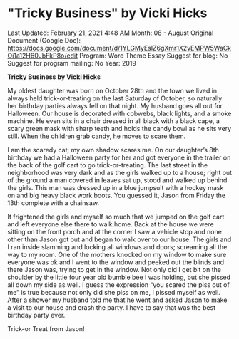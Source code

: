 # "Tricky Business" by Vicki Hicks

Last Updated: February 21, 2021 4:48 AM
Month: 08 - August
Original Document (Google Doc): https://docs.google.com/document/d/1YLGMyEsIZ6gXmr1X2vEMPW5WaCkOi1a12H60JbFkP8o/edit
Program: Word Theme Essay
Suggest for blog: No
Suggest for program mailing: No
Year: 2019

**Tricky Business by Vicki Hicks**

My oldest daughter was born on October 28th and the town we lived in always held trick-or-treating on the last Saturday of October, so naturally her birthday parties always fell on that night. My husband goes all out for Halloween. Our house is decorated with cobwebs, black lights, and a smoke machine. He even sits in a chair dressed in all black with a black cape, a scary green mask with sharp teeth and holds the candy bowl as he sits very still. When the children grab candy, he moves to scare them.

I am the scaredy cat; my own shadow scares me. On our daughter’s 8th birthday we had a Halloween party for her and got everyone in the trailer on the back of the golf cart to go trick-or-treating. The last street in the neighborhood was very dark and as the girls walked up to a house; right out of the ground a man covered in leaves sat up, stood and walked up behind the girls. This man was dressed up in a blue jumpsuit with a hockey mask on and big heavy black work boots. You guessed it, Jason from Friday the 13th complete with a chainsaw.

It frightened the girls and myself so much that we jumped on the golf cart and left everyone else there to walk home. Back at the house we were sitting on the front porch and at the corner I saw a vehicle stop and none other than Jason got out and began to walk over to our house. The girls and I ran inside slamming and locking all windows and doors; screaming all the way to my room. One of the mothers knocked on my window to make sure everyone was ok and I went to the window and peeked out the blinds and there Jason was, trying to get In the window. Not only did I get bit on the shoulder by the little four year old bumble bee I was holding, but she pissed all down my side as well. I guess the expression “you scared the piss out of me” is true because not only did she piss on me, I pissed myself as well. After a shower my husband told me that he went and asked Jason to make a visit to our house and crash the party. I have to say that was the best birthday party ever.

Trick-or Treat from Jason!